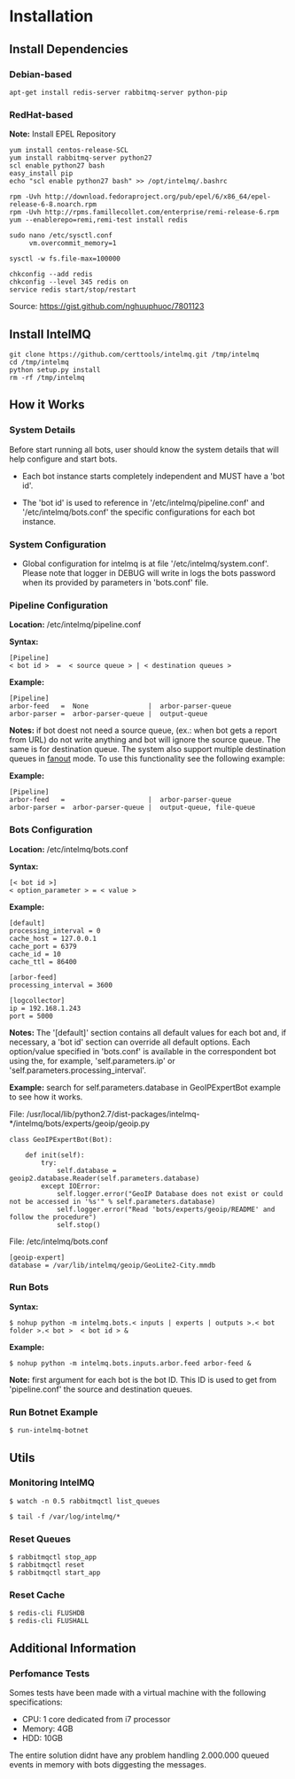 # Installation

## Install Dependencies

### Debian-based
```
apt-get install redis-server rabbitmq-server python-pip
```

### RedHat-based

**Note:** Install EPEL Repository
```
yum install centos-release-SCL
yum install rabbitmq-server python27
scl enable python27 bash
easy_install pip
echo "scl enable python27 bash" >> /opt/intelmq/.bashrc

rpm -Uvh http://download.fedoraproject.org/pub/epel/6/x86_64/epel-release-6-8.noarch.rpm
rpm -Uvh http://rpms.famillecollet.com/enterprise/remi-release-6.rpm
yum --enablerepo=remi,remi-test install redis

sudo nano /etc/sysctl.conf
     vm.overcommit_memory=1
 
sysctl -w fs.file-max=100000

chkconfig --add redis
chkconfig --level 345 redis on
service redis start/stop/restart
```
Source: https://gist.github.com/nghuuphuoc/7801123

## Install IntelMQ

```
git clone https://github.com/certtools/intelmq.git /tmp/intelmq
cd /tmp/intelmq
python setup.py install
rm -rf /tmp/intelmq
```


## How it Works

### System Details
Before start running all bots, user should know the system details that will help configure and start bots.

* Each bot instance starts completely independent and MUST have a 'bot id'.

* The 'bot id' is used to reference in '/etc/intelmq/pipeline.conf' and '/etc/intelmq/bots.conf' the specific configurations for each bot instance.


### System Configuration

* Global configuration for intelmq is at file '/etc/intelmq/system.conf'. Please note that logger in DEBUG will write in logs the bots password when its provided by parameters in 'bots.conf' file.

### Pipeline Configuration

**Location:** /etc/intelmq/pipeline.conf

**Syntax:**
```
[Pipeline]
< bot id >  =  < source queue > | < destination queues >
```

**Example:**
```
[Pipeline]
arbor-feed   =  None               |  arbor-parser-queue
arbor-parser =  arbor-parser-queue |  output-queue
```

**Notes:** if bot doest not need a source queue, (ex.: when bot gets a report from URL) do not write anything and bot will ignore the source queue. The same is for destination queue. The system also support multiple destination queues in [fanout](https://www.rabbitmq.com/tutorials/amqp-concepts.html) mode. To use this functionality see the following example:

**Example:**
```
[Pipeline]
arbor-feed   =                     |  arbor-parser-queue
arbor-parser =  arbor-parser-queue |  output-queue, file-queue
```


### Bots Configuration

**Location:** /etc/intelmq/bots.conf

**Syntax:**
```
[< bot id >]
< option_parameter > = < value >
```

**Example:**
```
[default]
processing_interval = 0
cache_host = 127.0.0.1
cache_port = 6379
cache_id = 10
cache_ttl = 86400

[arbor-feed]
processing_interval = 3600

[logcollector]
ip = 192.168.1.243
port = 5000
```

**Notes:** The '[default]' section contains all default values for each bot and, if necessary, a 'bot id' section can override all default options. Each option/value specified in 'bots.conf' is available in the correspondent bot using the, for example, 'self.parameters.ip' or 'self.parameters.processing_interval'.

**Example:** search for self.parameters.database in GeoIPExpertBot example to see how it works.

File: /usr/local/lib/python2.7/dist-packages/intelmq-*/intelmq/bots/experts/geoip/geoip.py
```
class GeoIPExpertBot(Bot):

    def init(self):
        try:
            self.database = geoip2.database.Reader(self.parameters.database)
        except IOError:
            self.logger.error("GeoIP Database does not exist or could not be accessed in '%s'" % self.parameters.database)
            self.logger.error("Read 'bots/experts/geoip/README' and follow the procedure")
            self.stop()
```

File: /etc/intelmq/bots.conf
```
[geoip-expert]
database = /var/lib/intelmq/geoip/GeoLite2-City.mmdb
```



### Run Bots

**Syntax:**

```
$ nohup python -m intelmq.bots.< inputs | experts | outputs >.< bot folder >.< bot >  < bot id > &
```

**Example:**

```
$ nohup python -m intelmq.bots.inputs.arbor.feed arbor-feed &
```

**Note:** first argument for each bot is the bot ID. This ID is used to get from 'pipeline.conf' the source and destination queues.


### Run Botnet Example

```
$ run-intelmq-botnet
```


## Utils

### Monitoring IntelMQ

```
$ watch -n 0.5 rabbitmqctl list_queues
```

```
$ tail -f /var/log/intelmq/*
```

### Reset Queues

```
$ rabbitmqctl stop_app
$ rabbitmqctl reset
$ rabbitmqctl start_app
```

### Reset Cache
```
$ redis-cli FLUSHDB
$ redis-cli FLUSHALL
```


## Additional Information

### Perfomance Tests

Somes tests have been made with a virtual machine with the following specifications:
* CPU: 1 core dedicated from i7 processor
* Memory: 4GB
* HDD: 10GB

The entire solution didnt have any problem handling 2.000.000 queued events in memory with bots diggesting the messages.



